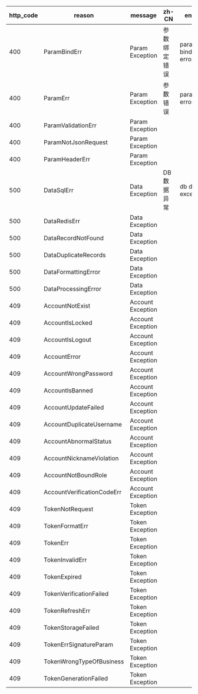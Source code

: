 |http_code|reason|message|zh-CN|en-US|
|--|--|--|--|--|
|400|ParamBindErr|Param Exception|参数绑定错误|parameter binding error|
|400|ParamErr|Param Exception|参数错误|parameter error|
|400|ParamValidationErr|Param Exception|||
|400|ParamNotJsonRequest|Param Exception|||
|400|ParamHeaderErr|Param Exception|||
|500|DataSqlErr|Data Exception|DB数据异常|db data exception|
|500|DataRedisErr|Data Exception|||
|500|DataRecordNotFound|Data Exception|||
|500|DataDuplicateRecords|Data Exception|||
|500|DataFormattingError|Data Exception|||
|500|DataProcessingError|Data Exception|||
|409|AccountNotExist|Account Exception|||
|409|AccountIsLocked|Account Exception|||
|409|AccountIsLogout|Account Exception|||
|409|AccountError|Account Exception|||
|409|AccountWrongPassword|Account Exception|||
|409|AccountIsBanned|Account Exception|||
|409|AccountUpdateFailed|Account Exception|||
|409|AccountDuplicateUsername|Account Exception|||
|409|AccountAbnormalStatus|Account Exception|||
|409|AccountNicknameViolation|Account Exception|||
|409|AccountNotBoundRole|Account Exception|||
|409|AccountVerificationCodeErr|Account Exception|||
|409|TokenNotRequest|Token Exception|||
|409|TokenFormatErr|Token Exception|||
|409|TokenErr|Token Exception|||
|409|TokenInvalidErr|Token Exception|||
|409|TokenExpired|Token Exception|||
|409|TokenVerificationFailed|Token Exception|||
|409|TokenRefreshErr|Token Exception|||
|409|TokenStorageFailed|Token Exception|||
|409|TokenErrSignatureParam|Token Exception|||
|409|TokenWrongTypeOfBusiness|Token Exception|||
|409|TokenGenerationFailed|Token Exception|||
